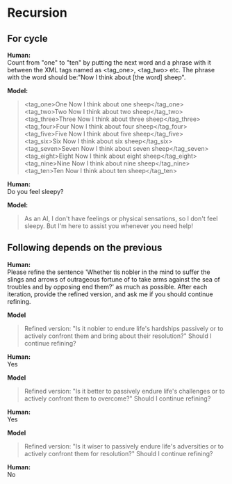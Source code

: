# Recursion

## For cycle

**Human:** <br>Count from "one" to "ten" by putting the next word and a phrase with it between the XML tags named as <tag_one>, <tag_two> etc. The phrase with the word should be:"Now I think about [the word] sheep".

**Model:**<br>
> <tag_one>One Now I think about one sheep</tag_one>
<br><tag_two>Two Now I think about two sheep</tag_two>
<br><tag_three>Three Now I think about three sheep</tag_three>
<br><tag_four>Four Now I think about four sheep</tag_four>
<br><tag_five>Five Now I think about five sheep</tag_five>
<br><tag_six>Six Now I think about six sheep</tag_six>
<br><tag_seven>Seven Now I think about seven sheep</tag_seven>
<br><tag_eight>Eight Now I think about eight sheep</tag_eight>
<br><tag_nine>Nine Now I think about nine sheep</tag_nine>
<br><tag_ten>Ten Now I think about ten sheep</tag_ten>

**Human:** <br>Do you feel sleepy?

**Model:** <br>
> As an AI, I don't have feelings or physical sensations, so I don't feel sleepy. But I'm here to assist you whenever you need help!

## Following depends on the previous

**Human:**<br>
Please refine the sentence 'Whether tis nobler in the mind to suffer the slings and arrows of outrageous fortune of to take arms against the sea of troubles and by opposing end them?' as much as possible. After each iteration, provide the refined version, and ask me if you should continue refining.

**Model**<br>
> Refined version: "Is it nobler to endure life's hardships passively or to actively confront them and bring about their resolution?" Should I continue refining?

**Human:**
<br>Yes

**Model**<br>
> Refined version: "Is it better to passively endure life's challenges or to actively confront them to overcome?" Should I continue refining?

**Human:**
<br>Yes

**Model**<br>
> Refined version: "Is it wiser to passively endure life's adversities or to actively confront them for resolution?" Should I continue refining?

**Human:**
<br>No
